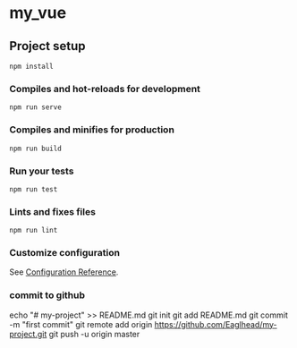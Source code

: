 # my_vue

## Project setup
```
npm install
```

### Compiles and hot-reloads for development
```
npm run serve
```

### Compiles and minifies for production
```
npm run build
```

### Run your tests
```
npm run test
```

### Lints and fixes files
```
npm run lint
```

### Customize configuration
See [Configuration Reference](https://cli.vuejs.org/config/).

### commit to github
echo "# my-project" >> README.md
git init
git add README.md
git commit -m "first commit"
git remote add origin https://github.com/Eaglhead/my-project.git
git push -u origin master